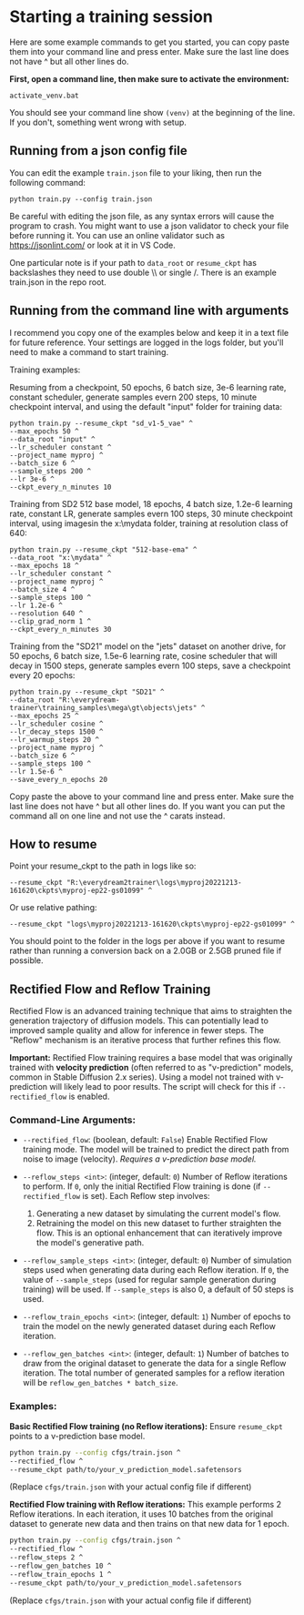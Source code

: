 # Starting a training session

Here are some example commands to get you started, you can copy paste them into your command line and press enter. 
Make sure the last line does not have ^ but all other lines do.


**First, open a command line, then make sure to activate the environment:**

    activate_venv.bat

You should see your command line show ```(venv)``` at the beginning of the line.  If you don't, something went wrong with setup.

## Running from a json config file

You can edit the example `train.json` file to your liking, then run the following command:

    python train.py --config train.json

Be careful with editing the json file, as any syntax errors will cause the program to crash.  You might want to use a json validator to check your file before running it.  You can use an online validator such as https://jsonlint.com/ or look at it in VS Code.

One particular note is if your path to `data_root` or `resume_ckpt` has backslashes they need to use double \\\ or single /.  There is an example train.json in the repo root.

## Running from the command line with arguments

I recommend you copy one of the examples below and keep it in a text file for future reference.  Your settings are logged in the logs folder, but you'll need to make a command to start training.

Training examples:

Resuming from a checkpoint, 50 epochs, 6 batch size, 3e-6 learning rate, constant scheduler, generate samples evern 200 steps, 10 minute checkpoint interval, and using the default "input" folder for training data:

    python train.py --resume_ckpt "sd_v1-5_vae" ^
    --max_epochs 50 ^
    --data_root "input" ^
    --lr_scheduler constant ^
    --project_name myproj ^
    --batch_size 6 ^
    --sample_steps 200 ^
    --lr 3e-6 ^
    --ckpt_every_n_minutes 10 

Training from SD2 512 base model, 18 epochs, 4 batch size, 1.2e-6 learning rate, constant LR, generate samples evern 100 steps, 30 minute checkpoint interval, using imagesin the x:\mydata folder, training at resolution class of 640:

    python train.py --resume_ckpt "512-base-ema" ^
    --data_root "x:\mydata" ^
    --max_epochs 18 ^
    --lr_scheduler constant ^
    --project_name myproj ^
    --batch_size 4 ^
    --sample_steps 100 ^
    --lr 1.2e-6 ^
    --resolution 640 ^
    --clip_grad_norm 1 ^
    --ckpt_every_n_minutes 30 

Training from the "SD21" model on the "jets" dataset on another drive, for 50 epochs, 6 batch size, 1.5e-6 learning rate, cosine scheduler that will decay in 1500 steps, generate samples evern 100 steps, save a checkpoint every 20 epochs:

    python train.py --resume_ckpt "SD21" ^
    --data_root "R:\everydream-trainer\training_samples\mega\gt\objects\jets" ^
    --max_epochs 25 ^
    --lr_scheduler cosine ^
    --lr_decay_steps 1500 ^
    --lr_warmup_steps 20 ^
    --project_name myproj ^
    --batch_size 6 ^
    --sample_steps 100 ^
    --lr 1.5e-6 ^
    --save_every_n_epochs 20 

Copy paste the above to your command line and press enter.
Make sure the last line does not have ^ but all other lines do.  If you want you can put the command all on one line and not use the ^ carats instead.

## How to resume

Point your resume_ckpt to the path in logs like so:

```--resume_ckpt "R:\everydream2trainer\logs\myproj20221213-161620\ckpts\myproj-ep22-gs01099" ^```

Or use relative pathing:

```--resume_ckpt "logs\myproj20221213-161620\ckpts\myproj-ep22-gs01099" ^```

You should point to the folder in the logs per above if you want to resume rather than running a conversion back on a 2.0GB or 2.5GB pruned file if possible. 

## Rectified Flow and Reflow Training

Rectified Flow is an advanced training technique that aims to straighten the generation trajectory of diffusion models. This can potentially lead to improved sample quality and allow for inference in fewer steps. The "Reflow" mechanism is an iterative process that further refines this flow.

**Important:** Rectified Flow training requires a base model that was originally trained with **velocity prediction** (often referred to as "v-prediction" models, common in Stable Diffusion 2.x series). Using a model not trained with v-prediction will likely lead to poor results. The script will check for this if `--rectified_flow` is enabled.

### Command-Line Arguments:

*   `--rectified_flow`: (boolean, default: `False`)
    Enable Rectified Flow training mode. The model will be trained to predict the direct path from noise to image (velocity).
    *Requires a v-prediction base model.*

*   `--reflow_steps <int>`: (integer, default: `0`)
    Number of Reflow iterations to perform. If `0`, only the initial Rectified Flow training is done (if `--rectified_flow` is set). Each Reflow step involves:
    1.  Generating a new dataset by simulating the current model's flow.
    2.  Retraining the model on this new dataset to further straighten the flow.
    This is an optional enhancement that can iteratively improve the model's generative path.

*   `--reflow_sample_steps <int>`: (integer, default: `0`)
    Number of simulation steps used when generating data during each Reflow iteration. If `0`, the value of `--sample_steps` (used for regular sample generation during training) will be used. If `--sample_steps` is also 0, a default of 50 steps is used.

*   `--reflow_train_epochs <int>`: (integer, default: `1`)
    Number of epochs to train the model on the newly generated dataset during each Reflow iteration.

*   `--reflow_gen_batches <int>`: (integer, default: `1`)
    Number of batches to draw from the original dataset to generate the data for a single Reflow iteration. The total number of generated samples for a reflow iteration will be `reflow_gen_batches * batch_size`.

### Examples:

**Basic Rectified Flow training (no Reflow iterations):**
Ensure `resume_ckpt` points to a v-prediction base model.

```bash
python train.py --config cfgs/train.json ^
--rectified_flow ^
--resume_ckpt path/to/your_v_prediction_model.safetensors
```
(Replace `cfgs/train.json` with your actual config file if different)

**Rectified Flow training with Reflow iterations:**
This example performs 2 Reflow iterations. In each iteration, it uses 10 batches from the original dataset to generate new data and then trains on that new data for 1 epoch.

```bash
python train.py --config cfgs/train.json ^
--rectified_flow ^
--reflow_steps 2 ^
--reflow_gen_batches 10 ^
--reflow_train_epochs 1 ^
--resume_ckpt path/to/your_v_prediction_model.safetensors
```
(Replace `cfgs/train.json` with your actual config file if different)
